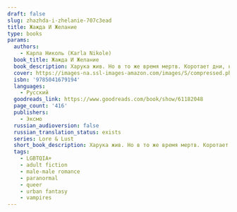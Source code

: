```yaml
---
draft: false
slug: zhazhda-i-zhelanie-707c3ead
title: Жажда И Желание
type: books
params:
  authors:
    - Карла Николь (Karla Nikole)
  book_title: Жажда И Желание
  book_description: Харука жив. Но в то же время мертв. Коротает дни, не наслаждаясь пребыванием в этом мире. Чистокровный японский вампир из древнего знатного рода, живущий в двадцать первом веке в Англии. Харука сломлен и довольствуется своим жалким существованием. Он расстался с жизнью. Но жизнь не рассталась с ним. Получив приглашение на старинный вампирский ритуал, Харука покинул свой дом и отправился в замок Херцмонсо. Во время церемонии он встретил Нино — другого чистокровного вампира. Тот оказался совсем не таким, каким его представлял Харука. Осмотрительный, невинный, обладающий теплом и лучезарностью солнца. И что может быть притягательнее… его крови?
  cover: https://images-na.ssl-images-amazon.com/images/S/compressed.photo.goodreads.com/books/1653760638i/61182048.jpg
  isbn: '9785041679194'
  languages:
    - Русский
  goodreads_link: https://www.goodreads.com/book/show/61182048
  page_count: '416'
  publishers:
    - Эксмо
  russian_audioversion: false
  russian_translation_status: exists
  series: Lore & Lust
  short_book_description: Харука жив. Но в то же время мертв. Коротает дни, не наслаждаясь пребыванием в этом мире. Чистокровный японский вампир из древнего знатного рода, живущий в двадцать первом веке в Англии. Харука сломлен и довольствуется своим жалким существованием...
  tags:
    - LGBTQIA+
    - adult fiction
    - male-male romance
    - paranormal
    - queer
    - urban fantasy
    - vampires
---
```


